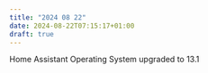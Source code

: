 ```yaml
---
title: "2024 08 22"
date: 2024-08-22T07:15:17+01:00
draft: true
---
```

Home Assistant Operating System upgraded to 13.1
